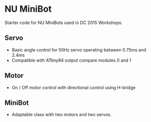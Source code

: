 NU MiniBot
===

Starter code for NU MiniBots used in DC 2015 Workshops.

Servo
---
+ Basic angle control for 50Hz servo operating between 0.75ms and 2.4ms
+ Compatible with ATtiny84 output compare modules 0 and 1

Motor
---
+ On / Off motor control with directional control using H-bridge

MiniBot
---
+ Adaptable class with two motors and two servos.
